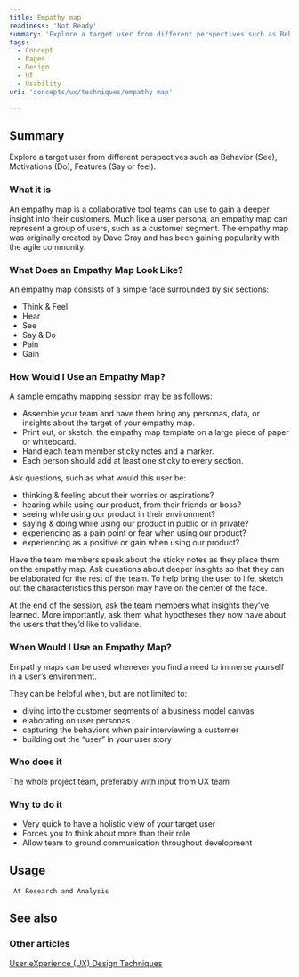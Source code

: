 ```yaml
---
title: Empathy map
readiness: 'Not Ready'
summary: 'Explore a target user from different perspectives such as Behavior (See), Motivations (Do), Features (Say or feel).'
tags:
  - Concept
  - Pages
  - Design
  - UI
  - Usability
uri: 'concepts/ux/techniques/empathy map'

---
```

## <span>Summary</span>

Explore a target user from different perspectives such as Behavior (See), Motivations (Do), Features (Say or feel).

### <span>What it is</span>

An empathy map is a collaborative tool teams can use to gain a deeper insight into their customers. Much like a user persona, an empathy map can represent a group of users, such as a customer segment. The empathy map was originally created by Dave Gray and has been gaining popularity with the agile community.

### <span>What Does an Empathy Map Look Like?</span>

An empathy map consists of a simple face surrounded by six sections:

-   Think & Feel
-   Hear
-   See
-   Say & Do
-   Pain
-   Gain

### <span>How Would I Use an Empathy Map?</span>

A sample empathy mapping session may be as follows:

-   Assemble your team and have them bring any personas, data, or insights about the target of your empathy map.
-   Print out, or sketch, the empathy map template on a large piece of paper or whiteboard.
-   Hand each team member sticky notes and a marker.
-   Each person should add at least one sticky to every section.

Ask questions, such as what would this user be:

-   thinking & feeling about their worries or aspirations?
-   hearing while using our product, from their friends or boss?
-   seeing while using our product in their environment?
-   saying & doing while using our product in public or in private?
-   experiencing as a pain point or fear when using our product?
-   experiencing as a positive or gain when using our product?

Have the team members speak about the sticky notes as they place them on the empathy map. Ask questions about deeper insights so that they can be elaborated for the rest of the team. To help bring the user to life, sketch out the characteristics this person may have on the center of the face.

At the end of the session, ask the team members what insights they’ve learned. More importantly, ask them what hypotheses they now have about the users that they’d like to validate.

### <span>When Would I Use an Empathy Map?</span>

Empathy maps can be used whenever you find a need to immerse yourself in a user’s environment.

They can be helpful when, but are not limited to:

-   diving into the customer segments of a business model canvas
-   elaborating on user personas
-   capturing the behaviors when pair interviewing a customer
-   building out the “user” in your user story

### <span>Who does it</span>

The whole project team, preferably with input from UX team

### <span>Why to do it</span>

-   Very quick to have a holistic view of your target user
-   Forces you to think about more than their role
-   Allow team to ground communication throughout development

## <span>Usage</span>

     At Research and Analysis

## <span>See also</span>

### <span>Other articles</span>

[User eXperience (UX) Design Techniques](/concepts/ux/techniques)